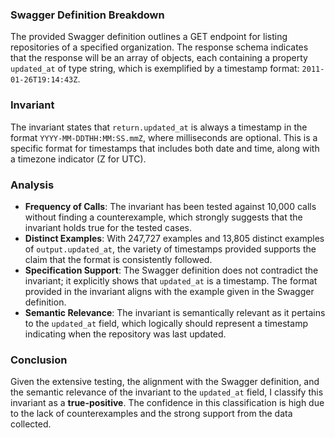 ### Swagger Definition Breakdown
The provided Swagger definition outlines a GET endpoint for listing repositories of a specified organization. The response schema indicates that the response will be an array of objects, each containing a property `updated_at` of type string, which is exemplified by a timestamp format: `2011-01-26T19:14:43Z`.

### Invariant
The invariant states that `return.updated_at` is always a timestamp in the format `YYYY-MM-DDTHH:MM:SS.mmZ`, where milliseconds are optional. This is a specific format for timestamps that includes both date and time, along with a timezone indicator (Z for UTC).

### Analysis
- **Frequency of Calls**: The invariant has been tested against 10,000 calls without finding a counterexample, which strongly suggests that the invariant holds true for the tested cases.
- **Distinct Examples**: With 247,727 examples and 13,805 distinct examples of `output.updated_at`, the variety of timestamps provided supports the claim that the format is consistently followed.
- **Specification Support**: The Swagger definition does not contradict the invariant; it explicitly shows that `updated_at` is a timestamp. The format provided in the invariant aligns with the example given in the Swagger definition.
- **Semantic Relevance**: The invariant is semantically relevant as it pertains to the `updated_at` field, which logically should represent a timestamp indicating when the repository was last updated.

### Conclusion
Given the extensive testing, the alignment with the Swagger definition, and the semantic relevance of the invariant to the `updated_at` field, I classify this invariant as a **true-positive**. The confidence in this classification is high due to the lack of counterexamples and the strong support from the data collected.
